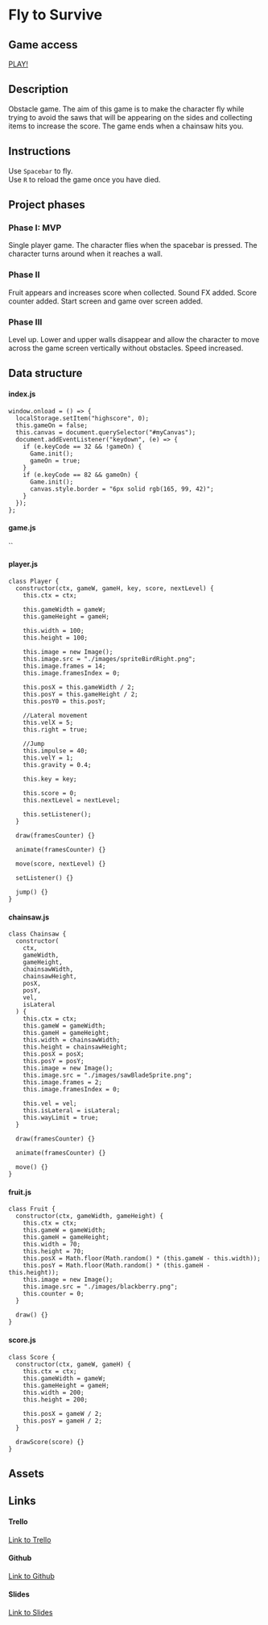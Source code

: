 # Fly to Survive

## Game access

[PLAY!](https://fly-to-survive.github.io/fly-to-survive/)

## Description

Obstacle game. The aim of this game is to make the character fly while trying to avoid the saws that will be appearing on the sides and collecting items to increase the score. The game ends when a chainsaw hits you.

## Instructions

Use `Spacebar` to fly.\
Use `R` to reload the game once you have died.

## Project phases

### Phase I: MVP

Single player game. The character flies when the spacebar is pressed. The character turns around when it reaches a wall.

### Phase II

Fruit appears and increases score when collected. Sound FX added. Score counter added. Start screen and game over screen added.

### Phase III

Level up. Lower and upper walls disappear and allow the character to move across the game screen vertically without obstacles. Speed increased.

## Data structure

#### index.js

```
window.onload = () => {
  localStorage.setItem("highscore", 0);
  this.gameOn = false;
  this.canvas = document.querySelector("#myCanvas");
  document.addEventListener("keydown", (e) => {
    if (e.keyCode == 32 && !gameOn) {
      Game.init();
      gameOn = true;
    }
    if (e.keyCode == 82 && gameOn) {
      Game.init();
      canvas.style.border = "6px solid rgb(165, 99, 42)";
    }
  });
};
```

#### game.js

``

#### player.js

```
class Player {
  constructor(ctx, gameW, gameH, key, score, nextLevel) {
    this.ctx = ctx;

    this.gameWidth = gameW;
    this.gameHeight = gameH;

    this.width = 100;
    this.height = 100;

    this.image = new Image();
    this.image.src = "./images/spriteBirdRight.png";
    this.image.frames = 14;
    this.image.framesIndex = 0;

    this.posX = this.gameWidth / 2;
    this.posY = this.gameHeight / 2;
    this.posY0 = this.posY;

    //Lateral movement
    this.velX = 5;
    this.right = true;

    //Jump
    this.impulse = 40;
    this.velY = 1;
    this.gravity = 0.4;

    this.key = key;

    this.score = 0;
    this.nextLevel = nextLevel;

    this.setListener();
  }

  draw(framesCounter) {}

  animate(framesCounter) {}

  move(score, nextLevel) {}

  setListener() {}

  jump() {}
}
  ```

#### chainsaw.js

```
class Chainsaw {
  constructor(
    ctx,
    gameWidth,
    gameHeight,
    chainsawWidth,
    chainsawHeight,
    posX,
    posY,
    vel,
    isLateral
  ) {
    this.ctx = ctx;
    this.gameW = gameWidth;
    this.gameH = gameHeight;
    this.width = chainsawWidth;
    this.height = chainsawHeight;
    this.posX = posX;
    this.posY = posY;
    this.image = new Image();
    this.image.src = "./images/sawBladeSprite.png";
    this.image.frames = 2;
    this.image.framesIndex = 0;

    this.vel = vel;
    this.isLateral = isLateral;
    this.wayLimit = true;
  }

  draw(framesCounter) {}

  animate(framesCounter) {}

  move() {}
}
```

#### fruit.js

```
class Fruit {
  constructor(ctx, gameWidth, gameHeight) {
    this.ctx = ctx;
    this.gameW = gameWidth;
    this.gameH = gameHeight;
    this.width = 70;
    this.height = 70;
    this.posX = Math.floor(Math.random() * (this.gameW - this.width));
    this.posY = Math.floor(Math.random() * (this.gameH - this.height));
    this.image = new Image();
    this.image.src = "./images/blackberry.png";
    this.counter = 0;
  }

  draw() {}
}
```

#### score.js

```
class Score {
  constructor(ctx, gameW, gameH) {
    this.ctx = ctx;
    this.gameWidth = gameW;
    this.gameHeight = gameH;
    this.width = 200;
    this.height = 200;

    this.posX = gameW / 2;
    this.posY = gameH / 2;
  }

  drawScore(score) {}
}
```

## Assets

## Links

#### Trello

[Link to Trello](https://trello.com/b/l6UDcmqA/fly-to-survive)

#### Github

[Link to Github](https://github.com/fly-to-survive/fly-to-survive)

#### Slides

[Link to Slides]()
